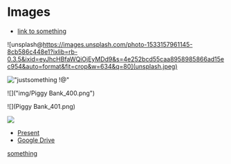 
# Images

- [link to something](https://unsplash.com/)

![unsplash@https://images.unsplash.com/photo-1533157961145-8cb586c448e1?ixlib=rb-0.3.5&ixid=eyJhcHBfaWQiOjEyMDd9&s=4e252bcd55caa8958985866ad15ec954&auto=format&fit=crop&w=634&q=80](unsplash.jpeg)


!["justsomething !@"]("balance-inspiration-motivation-life-scene-wander-big.jpg")


![]("img/Piggy Bank_400.png")

![](Piggy Bank_401.png)

![](https://images.pexels.com/photos/67636/rose-blue-flower-rose-blooms-67636.jpeg?cs=srgb&dl=beauty-bloom-blue-67636.jpg&fm=jpg)

- [Present](http://farming_slides.threefold.me)
- [Google Drive](https://docs.google.com/presentation/d/11FE7i7DkBO39pYzPpIp_mdafiHdPUMuWN0BoIM0KFjc/edit?usp=drive_web&ouid=101460153806293923139)


[](include_test)
[](include_test.md)
[something]("include_test.md")
